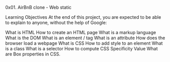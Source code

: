 0x01. AirBnB clone - Web static



Learning Objectives
At the end of this project, you are expected to be able to explain to anyone, without the help of Google:

What is HTML
How to create an HTML page
What is a markup language
What is the DOM
What is an element / tag
What is an attribute
How does the browser load a webpage
What is CSS
How to add style to an element
What is a class
What is a selector
How to compute CSS Specificity Value
What are Box properties in CSS.

